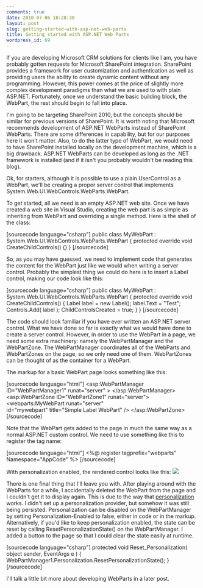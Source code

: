 ```yaml
---
comments: true
date: 2010-07-06 18:28:30
layout: post
slug: getting-started-with-asp-net-web-parts
title: Getting started with ASP.NET Web Parts
wordpress_id: 69
---
```


If you are developing Microsoft CRM solutions for clients like I am, you have probably gotten requests for Microsoft SharePoint integration. SharePoint provides a framework for user customization and authentication as well as providing users the ability to create dynamic content without any programming. However, this power comes at the price of slightly more complex development paradigms than what we are used to with plain ASP.NET. Fortunately, once we understand the basic building block, the WebPart, the rest should begin to fall into place.

I'm going to be targeting SharePoint 2010, but the concepts should be similar for previous versions of SharePoint. It is worth noting that Microsoft recommends development of ASP.NET WebParts instead of SharePoint WebParts. There are some differences in capability, but for our purposes here it won't matter. Also, to do the latter type of WebPart, we would need to have SharePoint installed locally on the development machine, which is a big drawback. ASP.NET WebParts can be developed as long as the .NET framework is installed (and if it isn't you probably wouldn't be reading this blog).

Ok, for starters, although it is possible to use a plain UserControl as a WebPart, we'll be creating a proper server control that implements System.Web.UI.WebControls.WebParts.WebPart.

To get started, all we need is an empty ASP.NET web site. Once we have created a web site in Visual Studio, creating the web part is as simple as inheriting from WebPart and overriding a single method. Here is the shell of the class:

[sourcecode language="csharp"]
	public class MyWebPart : System.Web.UI.WebControls.WebParts.WebPart
	{
		protected override void CreateChildControls() {}
	}
[/sourcecode]

So, as you may have guessed, we need to implement code that generates the content for the WebPart just like we would when writing a server control. Probably the simplest thing we could do here is to insert a Label control, making our code look like this:

[sourcecode language="csharp"]
	public class MyWebPart : System.Web.UI.WebControls.WebParts.WebPart
	{
		protected override void CreateChildControls() {
			Label label = new Label();
			label.Text = "Test";
			Controls.Add( label );
			ChildControlsCreated = true;
                }
	}
[/sourcecode]

The code should look familiar if you have ever written an ASP.NET server control. What we have done so far is exactly what we would have done to create a server control. However, in order to use the WebPart in a page, we need some extra machinery: namely the WebPartManager and the WebPartZone. The WebPartManager coordinates all of the WebParts and WebPartZones on the page, so we only need one of them. WebPartZones can be thought of as the container for a WebPart.

The markup for a basic WebPart page looks something like this:

[sourcecode language="html"]
	<asp:WebPartManager ID="WebPartManager1" runat="server" >
	</asp:WebPartManager>
	<asp:WebPartZone ID="WebPartZone1" runat="server">
		<zonetemplate>
          <webparts:MyWebPart
            runat="server"   
            id="mywebpart" 
            title="Simple Label WebPart" />
        </zonetemplate>
	</asp:WebPartZone>
[/sourcecode]

Note that the WebPart gets added to the page in much the same way as a normal ASP.NET custom control. We need to use something like this to register the tag name:

[sourcecode language="html"]
<%@ register tagprefix="webparts" Namespace="AppCode" %>
[/sourcecode]

With personalization enabled, the rendered control looks like this:
[![](http://crmvoyager.files.wordpress.com/2010/07/webpart.png)](http://crmvoyager.files.wordpress.com/2010/07/webpart.png)

There is one final thing that I'll leave you with. After playing around with the WebParts for a while, I accidentally deleted the WebPart from the page and I couldn't get it to display again. This is due to the way that [personalization](http://msdn.microsoft.com/en-us/library/z36h8be9.aspx) works. I didn't set up a personalization provider, but somehow it was still being persisted. Personalization can be disabled on the WebPartManager by setting Personalization-Enabled to false, either in code or in the markup. Alternatively, if you'd like to keep personalization enabled, the state can be reset by calling ResetPersonalizationState() on the WebPartManager. I added a button to the page so that I could clear the state easily at runtime.

[sourcecode language="csharp"]
protected void Reset_Personalization( object sender, EventArgs e ) {
		WebPartManager1.Personalization.ResetPersonalizationState();
	}
[/sourcecode]

I'll talk a little bit more about developing WebParts in a later post.

